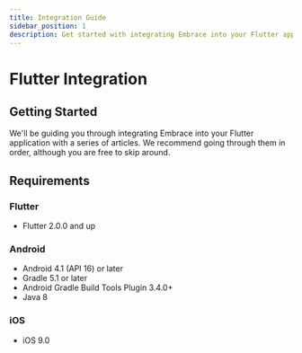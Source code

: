 ```yaml
---
title: Integration Guide
sidebar_position: 1
description: Get started with integrating Embrace into your Flutter application
---
```


# Flutter Integration

## Getting Started

We'll be guiding you through integrating Embrace into your Flutter application
with a series of articles. We recommend going through them in order, although
you are free to skip around. 

## Requirements

### Flutter

* Flutter 2.0.0 and up

### Android

* Android 4.1 (API 16) or later
* Gradle 5.1 or later
* Android Gradle Build Tools Plugin 3.4.0+
* Java 8

### iOS

* iOS 9.0
